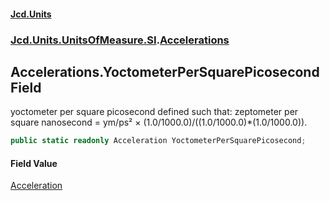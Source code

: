 #### [Jcd.Units](index.md 'index')
### [Jcd.Units.UnitsOfMeasure.SI](Jcd.Units.UnitsOfMeasure.SI.md 'Jcd.Units.UnitsOfMeasure.SI').[Accelerations](Accelerations.md 'Jcd.Units.UnitsOfMeasure.SI.Accelerations')

## Accelerations.YoctometerPerSquarePicosecond Field

yoctometer per square picosecond defined such that: zeptometer per square nanosecond = ym/ps² × (1.0/1000.0)/((1.0/1000.0)*(1.0/1000.0)).

```csharp
public static readonly Acceleration YoctometerPerSquarePicosecond;
```

#### Field Value
[Acceleration](Acceleration.md 'Jcd.Units.UnitTypes.Acceleration')